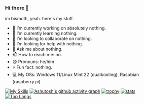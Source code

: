 ### Hi there 👋

im bismuth, yeah. here's my stuff.

- 🔭 I’m currently working on absolutely nothing.
- 🌱 I’m currently learning nothing.
- 👯 I’m looking to collaborate on nothing.
- 🤔 I’m looking for help with nothing.
- 💬 Ask me about nothing.
- 📫 How to reach me: no.
- 😄 Pronouns: he/him
- ⚡ Fun fact: nothing.
- 💻 My OSs: Windows 11/Linux Mint 22 (dualbooting), Raspbian (raspberry pi)

[![My Skills](https://skillicons.dev/icons?i=vscode,windows,py,lua,java,c,cpp,cs,html,javascript,css,bash,blender,cmake,discord,bots,docker,dotnet,eclipse,electron,figma,flask,git,github,godot,haxe,haxeflixel,jquery,linux,mint,nodejs,processing,raspberrypi,robloxstudio,sqlite,stackoverflow,sublime,ubuntu,unity&theme=light)](https://skillicons.dev)
[![Ashutosh's github activity graph](https://github-readme-activity-graph.vercel.app/graph?username=bismuthnickel&bg_color=ffffff&color=121212&line=4c619e&point=363636&area=true&hide_border=true)](https://github.com/ashutosh00710/github-readme-activity-graph)
[![trophy](https://github-profile-trophy.vercel.app/?username=bismuthnickel)](https://github.com/ryo-ma/github-profile-trophy)
[![stats](https://github-readme-stats.vercel.app/api?username=bismuthnickel)](https://github.com/anuraghazra/github-readme-stats)
[![Top Langs](https://github-readme-stats.vercel.app/api/top-langs/?username=bismuthnickel)](https://github.com/anuraghazra/github-readme-stats)
